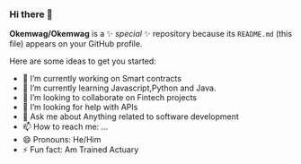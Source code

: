 ### Hi there 👋

**Okemwag/Okemwag** is a ✨ _special_ ✨ repository because its `README.md` (this file) appears on your GitHub profile.

Here are some ideas to get you started:

- 🔭 I’m currently working on Smart contracts
- 🌱 I’m currently learning Javascript,Python and Java.
- 👯 I’m looking to collaborate on Fintech projects
- 🤔 I’m looking for help with APIs
- 💬 Ask me about Anything related to software development
- 📫 How to reach me: ...
- 😄 Pronouns: He/Him
- ⚡ Fun fact: Am Trained Actuary
